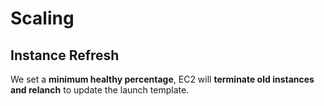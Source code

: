 # Scaling

## Instance Refresh

We set a **minimum healthy percentage**, EC2 will **terminate old instances and relanch** to update the launch template.  

